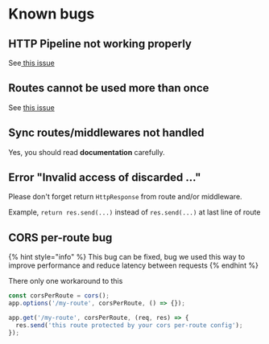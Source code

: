 # Known bugs

## HTTP Pipeline not working properly

See[ this issue](https://github.com/nanoexpress/pro/issues/12)

## Routes cannot be used more than once

See [this issue](https://github.com/nanoexpress/pro/issues/12)

## Sync routes/middlewares not handled

Yes, you should read **documentation** carefully.

## Error "Invalid access of discarded ..."

Please don't forget return `HttpResponse` from route and/or middleware.

Example, `return res.send(...)` instead of `res.send(...)` at last line of route

## CORS per-route bug

{% hint style="info" %}
This bug can be fixed, bug we used this way to improve performance and reduce latency between requests
{% endhint %}

There only one workaround to this

```javascript
const corsPerRoute = cors();
app.options('/my-route', corsPerRoute, () => {});

app.get('/my-route', corsPerRoute, (req, res) => {
  res.send('this route protected by your cors per-route config');
});
```

